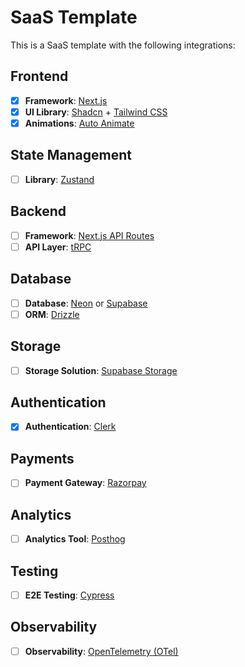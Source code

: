 # SaaS Template

This is a SaaS template with the following integrations:

## Frontend

- [x] **Framework**: [Next.js](https://nextjs.org/)
- [x] **UI Library**: [Shadcn](https://ui.shadcn.com/) + [Tailwind CSS](https://tailwindcss.com/)
- [x] **Animations**: [Auto Animate](https://auto-animate.formkit.com/)

## State Management

- [ ] **Library**: [Zustand](https://zustand-demo.pmnd.rs/)

## Backend

- [ ] **Framework**: [Next.js API Routes](https://nextjs.org/docs/api-routes/introduction)
- [ ] **API Layer**: [tRPC](https://trpc.io/)

## Database

- [ ] **Database**: [Neon](https://neon.tech/) or [Supabase](https://supabase.com/)
- [ ] **ORM**: [Drizzle](https://orm.drizzle.team/)

## Storage

- [ ] **Storage Solution**: [Supabase Storage](https://supabase.com/storage)

## Authentication

- [x] **Authentication**: [Clerk](https://clerk.dev/)

## Payments

- [ ] **Payment Gateway**: [Razorpay](https://razorpay.com/)

## Analytics

- [ ] **Analytics Tool**: [Posthog](https://posthog.com/)

## Testing

- [ ] **E2E Testing**: [Cypress](https://www.cypress.io/)

## Observability

- [ ] **Observability**: [OpenTelemetry (OTel)](https://opentelemetry.io/)
